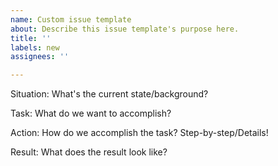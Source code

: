 ```yaml
---
name: Custom issue template
about: Describe this issue template's purpose here.
title: ''
labels: new
assignees: ''

---
```


Situation: What's the current state/background?

Task: What do we want to accomplish?

Action: How do we accomplish the task? Step-by-step/Details!

Result: What does the result look like?
